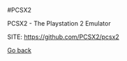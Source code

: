 #PCSX2

   PCSX2 - The Playstation 2 Emulator

 SITE: https://github.com/PCSX2/pcsx2

 [Go back](https://portable-linux-apps.github.io/apps.html)
